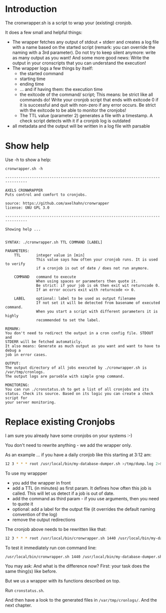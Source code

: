 # Introduction

The cronwrapper.sh is a script to wrap your (existing) cronjob. 

It does a few small and helpful things:

* The wrapper fetches any output of stdout + stderr and creates a log file with a name based on the started script 
  (remark: you can override the naming with a 3rd parameter).
  Do not try to keep silent anymore: write as many output as you want! 
  And some more good news: Write the output in your cronscripts that you can understand the execution!
* The wrapper logs a few things by itself: 
  * the started command
  * starting time
  * ending time
  * ... and if having them: the execution time
  * the exitcode of the command/ script;
    This means: be strict like all commands do! Write your cronjob script that
    ends with exitcode 0 if it is successful and quit with non-zero if any
    error occurs. Be strict with the exitcode to be able to monitor the cronjobs!
  * The TTL value (parameter 2) generates a file with a timestamp. A check
    script detects with it if a cronjob log is outdated
* all metadata and the output will be written in a log file with parsable

# Show help

Use -h to show a help:

```text
cronwrapper.sh -h

--------------------------------------------------------------------------------

AXELS CRONWRAPPER
Puts control and comfort to cronjobs.

source: https://github.com/axelhahn/cronwrapper
license: GNU GPL 3.0

--------------------------------------------------------------------------------

Showing help ...


SYNTAX: ./cronwrapper.sh TTL COMMAND [LABEL]

PARAMETERS:
    TTL       integer value in [min]
              This value says how often your cronjob runs. It is used to verify
              if a cronjob is out of date / does not run anymore.

    COMMAND   command to execute
              When using spaces or parameters then quote it.
              Be strict: if your job is ok then exit wit returncode 0.
              If an error occurs exit with returncode <> 0.

    LABEL     optional: label to be used as output filename
              If not set it will be detected from basename of executed command.
              When you start a script with different parameters it is highly
              recommended to set the label.

REMARK:
You don't need to redirect the output in a cron config file. STDOUT and
STDERR will be fetched automaticly. 
It also means: Generate as much output as you want and want to have to debug a
job in error cases.

OUTPUT:
The output directory of all jobs executed by ./cronwrapper.sh is
/var/tmp/cronlogs.
The output logs are parseble with simple grep command.

MONITORING:
You can run ./cronstatus.sh to get a list of all cronjobs and its
status. Check its source. Based on its logic you can create a check script for
your server monitoring.
```

# Replace existing Cronjobs

I am sure you already have some cronjobs on your systems :-)

You don't need to rewrite anything - we add the wrapper only.

As an example ... if you have a daily cronjob like this starting at 3:12 am:

```bash
12 3 * * * root /usr/local/bin/my-database-dumper.sh >/tmp/dump.log 2>&1
```

To use my wrappper

* you add the wrapper in front
* add a TTL (in minutes) as first param. It defines how often this job is called. This will let us detect if a job is out of date.
* add the command as third param - if you use arguments, then you need to quote it
* optional: add a label for the output file (it overrides the default naming convention of the log)
* remove the output redirections

The cronjob above needs to be rewritten like that:

```bash
12 3 * * * root /usr/local/bin/cronwrapper.sh 1440 /usr/local/bin/my-database-dumper.sh
```

To test it immediately run con command line:

```bash
/usr/local/bin/cronwrapper.sh 1440 /usr/local/bin/my-database-dumper.sh
```

You may ask: And what is the difference now?
First: your task does the same thing(s) like before.

But we us a wrapper with its functions described on top.

Run `cronstatus.sh`.

And then have a look to the generated files in `/var/tmp/cronlogs/`. And the next chapter.